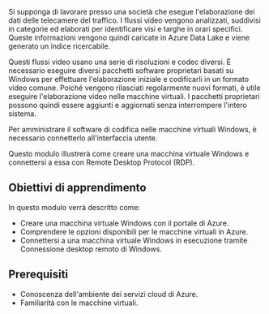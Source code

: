 Si supponga di lavorare presso una società che esegue l'elaborazione dei dati delle telecamere del traffico. I flussi video vengono analizzati, suddivisi in categorie ed elaborati per identificare visi e targhe in orari specifici. Queste informazioni vengono quindi caricate in Azure Data Lake e viene generato un indice ricercabile.

Questi flussi video usano una serie di risoluzioni e codec diversi. È necessario eseguire diversi pacchetti software proprietari basati su Windows per effettuare l'elaborazione iniziale e codificarli in un formato video comune. Poiché vengono rilasciati regolarmente nuovi formati, è utile eseguire l'elaborazione video nelle macchine virtuali. I pacchetti proprietari possono quindi essere aggiunti e aggiornati senza interrompere l'intero sistema.

Per amministrare il software di codifica nelle macchine virtuali Windows, è necessario connetterlo all'interfaccia utente.

Questo modulo illustrerà come creare una macchina virtuale Windows e connettersi a essa con Remote Desktop Protocol (RDP).

## <a name="learning-objectives"></a>Obiettivi di apprendimento
In questo modulo verrà descritto come:

- Creare una macchina virtuale Windows con il portale di Azure.
- Comprendere le opzioni disponibili per le macchine virtuali in Azure.
- Connettersi a una macchina virtuale Windows in esecuzione tramite Connessione desktop remoto di Windows.

## <a name="prerequisites"></a>Prerequisiti

- Conoscenza dell'ambiente dei servizi cloud di Azure.
- Familiarità con le macchine virtuali.
